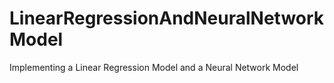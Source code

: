 # LinearRegressionAndNeuralNetworkModel
Implementing a Linear Regression Model and a Neural Network Model
